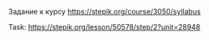 Задание к курсу https://stepik.org/course/3050/syllabus 

Task: https://stepik.org/lesson/50578/step/2?unit=28948